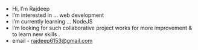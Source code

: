 -  Hi, I’m Rajdeep
-  I’m interested in ... web development 
-  I’m currently learning ... NodeJS
-  I’m looking for such collaborative project works for more improvement & to learn new skills .
-  email - rajdeep6153@gmail.com

<!---
sticktostack/sticktostack is a ✨ special ✨ repository because its `README.md` (this file) appears on your GitHub profile.
You can click the Preview link to take a look at your changes.
--->
